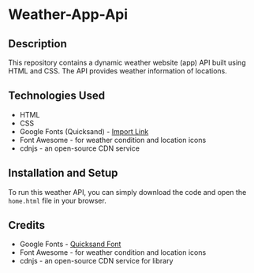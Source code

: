 # Weather-App-Api

## Description
This repository contains a dynamic weather website (app) API built using HTML and CSS. The API provides weather information of locations.

## Technologies Used
- HTML
- CSS
- Google Fonts (Quicksand) - [Import Link](https://fonts.google.com/specimen/Quicksand?query=quick+)
- Font Awesome - for weather condition and location icons
- cdnjs - an open-source CDN service

## Installation and Setup
To run this weather API, you can simply download the code and open the `home.html` file in your browser.

## Credits
- Google Fonts - [Quicksand Font](https://fonts.google.com/specimen/Quicksand?query=quick+)
- Font Awesome - for weather condition and location icons
- cdnjs - an open-source CDN service for library
